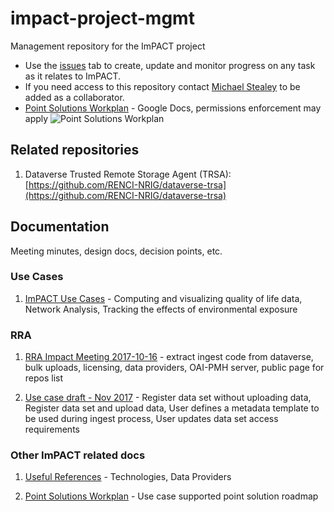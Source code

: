 # impact-project-mgmt
Management repository for the ImPACT project

- Use the [issues](https://github.com/RENCI-NRIG/impact-project-mgmt/issues) tab to create, update and monitor progress on any task as it relates to ImPACT.
- If you need access to this repository contact [Michael Stealey](mailto:stealey@renci.org) to be added as a collaborator.
- [Point Solutions Workplan](https://docs.google.com/document/d/1tp7qRDfhwAnCMMqMRkywwnh9tpORudH-uFHZdK5TNks) - Google Docs, permissions enforcement may apply
    ![Point Solutions Workplan](https://user-images.githubusercontent.com/5332509/34127346-bc009dd2-e40a-11e7-9878-6e4cc209e66f.png)

## Related repositories

1. Dataverse Trusted Remote Storage Agent (TRSA): [https://github.com/RENCI-NRIG/dataverse-trsa](https://github.com/RENCI-NRIG/dataverse-trsa)

## Documentation

Meeting minutes, design docs, decision points, etc.

### Use Cases

1. [ImPACT Use Cases](https://docs.google.com/document/d/1aE_4eLkLG6u96jIInAueRbkg2FnMihVlIJHAabKBTKw) - Computing and visualizing quality of life data, Network Analysis, Tracking the effects of environmental exposure

### RRA

1. [RRA Impact Meeting 2017-10-16](https://docs.google.com/document/d/1yHYYWpOqKiq5CbEGetblA60oOViKb6GRgkHbXt2jdzU) - extract ingest code from dataverse, bulk uploads, licensing, data providers, OAI-PMH server, public page for repos list

2. [Use case draft - Nov 2017](https://docs.google.com/document/d/1jPnQ5sNftvcdCSY01ojqQ2jhW8WPqzmnv85x8qXcJC0) - Register data set without uploading data, Register data set and upload data, User defines a metadata template to be used during ingest process, User updates data set access requirements

### Other ImPACT related docs

1. [Useful References](https://docs.google.com/document/d/1zd5BZfg30KGycbGDtoZ7TtdysLsjJtn4Im1fGPCab70) - Technologies, Data Providers

1. [Point Solutions Workplan](https://docs.google.com/document/d/1tp7qRDfhwAnCMMqMRkywwnh9tpORudH-uFHZdK5TNks) - Use case supported point solution roadmap
